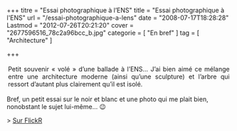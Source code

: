 +++
titre = "Essai photographique à l&rsquo;ENS"
title = "Essai photographique à l'ENS"
url = "/essai-photographique-a-lens"
date = "2008-07-17T18:28:28"
Lastmod = "2012-07-26T20:21:20"
cover = "2677596516_78c2a96bcc_b.jpg"
categorie = [ "En bref" ]
tag = [ "Architecture" ]

+++

<div style="text-align: justify; padding: 3px;">Petit souvenir &laquo;&nbsp;volé&nbsp;&raquo; d&rsquo;une ballade à l&rsquo;ENS&#8230; J&rsquo;ai bien aimé ce mélange entre une architecture moderne (ainsi qu&rsquo;une sculpture) et l&rsquo;arbre qui ressort d&rsquo;autant plus clairement qu&rsquo;il est isolé.</div>
<p>Bref, un petit essai sur le noir et blanc et une photo qui me plait bien, nonobstant le sujet lui-même&#8230; 😉</p>
<p>&gt; <a href="http://www.flickr.com/photos/nicolinux/2677596516/">Sur FlickR</a></p>

